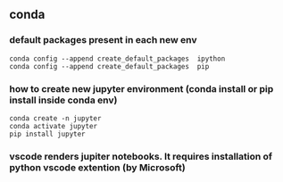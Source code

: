 ## conda

### default packages present in each new env
    conda config --append create_default_packages  ipython
    conda config --append create_default_packages  pip

### how to create new jupyter environment (conda install or pip install inside conda env)
    conda create -n jupyter
    conda activate jupyter
    pip install jupyter

### vscode renders jupiter notebooks. It requires installation of python vscode extention (by Microsoft)

